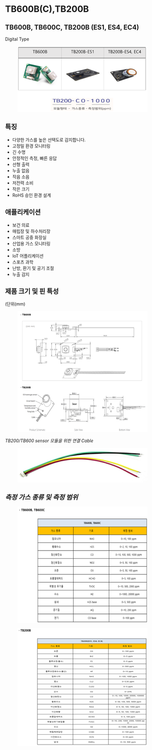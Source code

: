 # TB600B(C),TB200B

## TB600B, TB600C, TB200B (ES1, ES4, EC4)

Digital Type

<figure><img src="../../../../.gitbook/assets/TB600_TB200_main_pic.PNG" alt=""><figcaption></figcaption></figure>

## 특징

* 다양한 가스를 높은 선택도로 감지합니다.
* 고정밀 환경 모니터링
* 긴 수명
* 안정적인 측정, 빠른 응답
* 선형 출력
* 누출 없음
* 작음 소음
* 저전력 소비
* 작은 크기
* RoHS 승인 환경 설계

## 애플리케이션

* 보건 의료
* 매립장 및 하수처리장
* 스마트 공중 화장실
* 산업용 가스 모니터링
* 소방
* IoT 어플리케이션
* 스포츠 과학
* 난방, 환기 및 공기 조절
* 누출 감지

## 제품 크기 및 핀 특성

(단위(mm)

<figure><img src="../../../../.gitbook/assets/TB600_TB200_pin_demension.PNG" alt=""><figcaption></figcaption></figure>

_TB200/TB600 sensor 모듈을 위한 연결 Cable_

<figure><img src="../../../../.gitbook/assets/tb200_600_cable.jpg" alt=""><figcaption></figcaption></figure>

## _측정 가스 종류 및 측정 범위_

<figure><img src="../../../../.gitbook/assets/tb600_tb200_gas_range.PNG" alt=""><figcaption></figcaption></figure>

<figure><img src="../../../../.gitbook/assets/tb200_gas_range.PNG" alt=""><figcaption></figcaption></figure>
